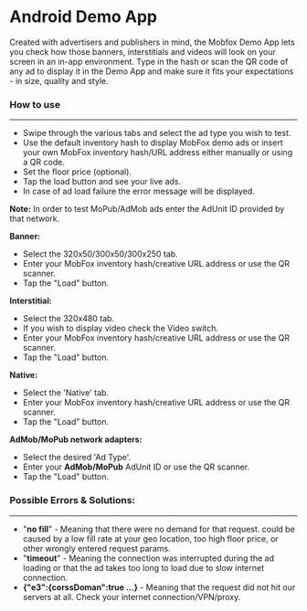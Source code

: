 
# Android Demo App

Created with advertisers and publishers in mind, the Mobfox Demo App lets you check how those banners, interstitials and videos will look on your screen in an in-app environment. Type in the hash or scan the QR code of any ad to display it in the Demo App and make sure it fits your expectations - in size, quality and style.

### How to use
***
* Swipe through the various tabs and select the ad type you wish to test.
* Use the default inventory hash to display MobFox demo ads or insert your own MobFox inventory hash/URL address either manually or using a QR code.
* Set the floor price (optional).
* Tap the load button and see your live ads.
* In case of ad load failure the error message will be displayed.

**Note:** In order to test MoPub/AdMob ads enter the AdUnit ID provided by that network.

**Banner:**
* Select the 320x50/300x50/300x250 tab.
* Enter your MobFox inventory hash/creative URL address or use the QR scanner.
* Tap the "Load" button.

**Interstitial:**
* Select the 320x480 tab.
* If you wish to display video check the Video switch.
* Enter your MobFox inventory hash/creative URL address or use the QR scanner.
* Tap the "Load" button.

**Native:**
* Select the 'Native' tab.
* Enter your MobFox inventory hash/creative URL address or use the QR scanner.
* Tap the "Load" button.

**AdMob/MoPub network adapters:**
* Select the desired 'Ad Type'.
* Enter your **AdMob/MoPub** AdUnit ID or use the QR scanner.
* Tap the "Load" button.


### Possible Errors & Solutions:
***
- "**no fill**" - Meaning that there were no demand for that request. 
could be caused by a low fill rate at your geo location, too high floor price, or other wrongly entered request params.
- "**timeout**" - Meaning the connection was interrupted during the ad loading or that the ad takes too long to load due to slow internet connection.
- **{"e3":{corssDoman":true ...}** - Meaning that the request did not hit our servers at all. Check your internet connection/VPN/proxy.
